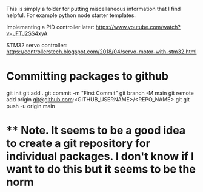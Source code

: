 This is simply a folder for putting miscellaneous information that I find helpful.  For example python node starter templates.



Implementing a PID controller later: https://www.youtube.com/watch?v=JFTJ2SS4xyA

STM32 servo controller:  https://controllerstech.blogspot.com/2018/04/servo-motor-with-stm32.html

Committing packages to github
====================================

git init
git add .
git commit -m "First Commit"
git branch -M main
git remote add origin git@github.com:<GITHUB_USERNAME>/<REPO_NAME>.git
git push -u origin main


** Note. It seems to be a good idea to create a git repository for individual packages.  I don't know if I want to do this but it seems to be the norm
=====================================
